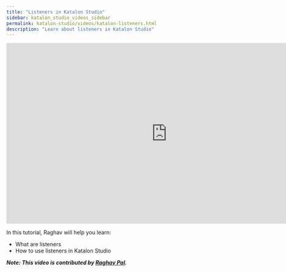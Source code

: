 ```yaml
---
title: "Listeners in Katalon Studio"
sidebar: katalon_studio_videos_sidebar
permalink: katalon-studio/videos/katalon-listeners.html
description: "Learn about listeners in Katalon Studio"
---
```

<iframe width="840" height="473" src="https://www.youtube.com/embed/93SSYvE3-JM" frameborder="0" allow="autoplay; encrypted-media" allowfullscreen="">&nbsp;</iframe>


In this tutorial, Raghav will help you learn:

* What are listeners
* How to use listeners in Katalon Studio

_**Note: This video is contributed by [Raghav Pal](https://www.youtube.com/channel/UCTt7pyY-o0eltq14glaG5dg).**_
